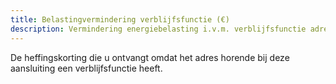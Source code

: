 ```yaml
---
title: Belastingvermindering verblijfsfunctie (€)
description: Vermindering energiebelasting i.v.m. verblijfsfunctie adres
---
```


De heffingskorting die u ontvangt omdat het adres horende bij deze aansluiting een verblijfsfunctie heeft.

